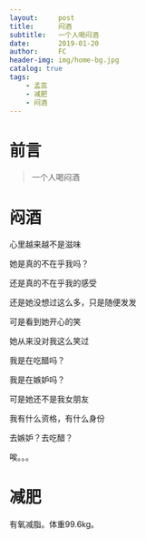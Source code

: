 ```yaml
---
layout:     post
title:      闷酒
subtitle:   一个人喝闷酒
date:       2019-01-20
author:     FC
header-img: img/home-bg.jpg
catalog: true
tags:
    - 孟蕊
    - 减肥
    - 闷酒
---
```



# 前言

>一个人喝闷酒


# 闷酒

心里越来越不是滋味

她是真的不在乎我吗？

还是真的不在乎我的感受

还是她没想过这么多，只是随便发发

可是看到她开心的笑

她从来没对我这么笑过

我是在吃醋吗？

我是在嫉妒吗？

可是她还不是我女朋友

我有什么资格，有什么身份

去嫉妒？去吃醋？

唉。。。


# 减肥

有氧减脂。体重99.6kg。

